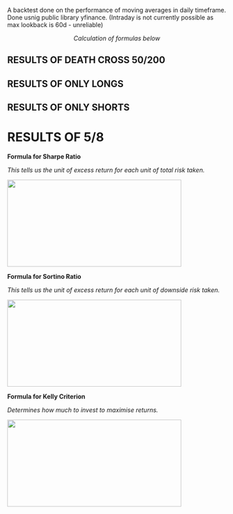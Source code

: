 A backtest done on the performance of moving averages in daily timeframe.
Done usnig public library yfinance.
(Intraday is not currently possible as max lookback is 60d - unreliable)
<i><center>Calculation of formulas below</center></i>
## RESULTS OF DEATH CROSS 50/200
## RESULTS OF ONLY LONGS
## RESULTS OF ONLY SHORTS

# RESULTS OF 5/8

<b><p>Formula for Sharpe Ratio</p></b>
<i><p>This tells us the unit of excess return for each unit of total risk taken.</p></i>
<img src='https://a.c-dn.net/c/content/dam/publicsites/igcom/uk/images/ContentImage/Sharpe%20ratio.png' height='200' width='400'><br>

<b><p>Formula for Sortino Ratio</p></b>
<i><p>This tells us the unit of excess return for each unit of downside risk taken.</p></i>
<img src='https://lh7-us.googleusercontent.com/uZOqsSTlmYtna8V494JZ1PjL4LSfsVRuXn661UQ9_Etb4Dp5XnWt4gWZFKFTmKZiEJtCZf97KJp3i6FOd_KjAvq9SMnoly7RaVDoi-BtGmL7TY4B2AyeMPOJ7lhn6JvSTth_2pw0_oj1qEjgj297TZU' height='200' width='400'>

<b><p>Formula for Kelly Criterion</p></b>
<i><p>Determines how much to invest to maximise returns.</p></i>
<img src='https://static.hdfcsky.com/wp-content/uploads/2024/09/article-image-263.jpeg' height='200' width='400'>

